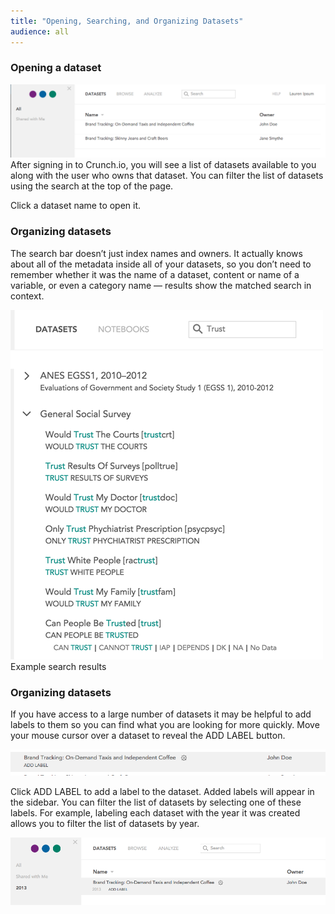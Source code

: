 ```yaml
---
title: "Opening, Searching, and Organizing Datasets"
audience: all
---
```


### Opening a dataset

![](images/DatasetsList.png)After signing in to Crunch.io, you will see a list
of datasets available to you along with the user who owns that dataset. You
can filter the list of datasets using the search at the top of the page.

Click a dataset name to open it.

### Organizing datasets

The search bar doesn’t just index names and owners. It actually knows about
all of the metadata inside all of your datasets, so you don’t need to remember
whether it was the name of a dataset, content or name of a variable, or even a
category name — results show the matched search in context.

![Search results](images/search-resized.png)Example search results

### Organizing datasets

If you have access to a large number of datasets it may be helpful to add
labels to them so you can find what you are looking for more quickly. Move
your mouse cursor over a dataset to reveal the ADD LABEL button.

![](images/DatasetAddLabel.png)

Click ADD LABEL to add a label to the dataset. Added labels will appear in the
sidebar. You can filter the list of datasets by selecting one of these labels.
For example, labeling each dataset with the year it was created allows you to
filter the list of datasets by year.

![](images/DatasetWithYearLabel.png)


